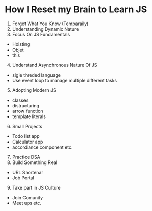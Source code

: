 # How I Reset my Brain to Learn JS

1. Forget What You Know (Temparaily)
2. Understanding Dynamic Nature
3. Focus On JS Fundamentals
- Hoisting
- Objet
- this
4. Understand Asynchronous Nature Of JS
- sigle threded language 
- Use event loop to manage multiple different tasks
5. Adopting Modern JS
- classes
- distructuring
- arrow function
- template literals
6. Small Projects
- Todo list app
- Calculator app
- accordiance component
etc.
7. Practice DSA
8. Build Something Real
- URL Shortenar
- Job Portal
9. Take part in JS Culture
- Join Comunity
- Meet ups
etc.
